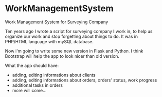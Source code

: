 # WorkManagementSystem
Work Management System for Surveying Company

Ten years ago I wrote a script for surveying company I work in, to help us organize our work and stop forgetting about things to do.
It was in PHP/HTML language with mySQL database.

Now i'm going to write some new version in Flask and Python. I think Bootstrap will help the app to look nicer than old version.

What the app should have:
- adding, editing informations about clients
- adding, editing informations about orders, orders' status, work progress
- additional tasks in orders
- more will come...
